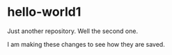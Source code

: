 # hello-world1
Just another repository. Well the second one. 

I am making these changes to see how they are saved. 
